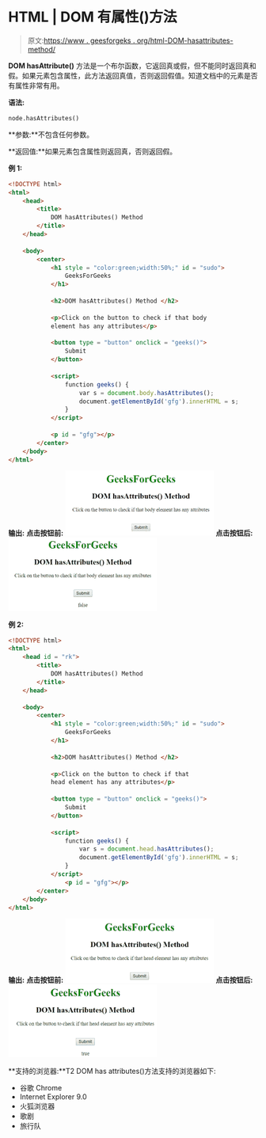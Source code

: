 # HTML | DOM 有属性()方法

> 原文:[https://www . geesforgeks . org/html-DOM-hasattributes-method/](https://www.geeksforgeeks.org/html-dom-hasattributes-method/)

**DOM hasAttribute()** 方法是一个布尔函数，它返回真或假，但不能同时返回真和假。如果元素包含属性，此方法返回真值，否则返回假值。知道文档中的元素是否有属性非常有用。

**语法:**

```html
node.hasAttributes()
```

**参数:**不包含任何参数。

**返回值:**如果元素包含属性则返回真，否则返回假。

**例 1:**

```html
<!DOCTYPE html> 
<html> 
    <head> 
        <title>
            DOM hasAttributes() Method
        </title> 
    </head> 

    <body> 
        <center> 
            <h1 style = "color:green;width:50%;" id = "sudo"> 
                GeeksForGeeks 
            </h1> 

            <h2>DOM hasAttributes() Method </h2>     

            <p>Click on the button to check if that body 
            element has any attributes</p>

            <button type = "button" onclick = "geeks()"> 
                Submit 
            </button> 

            <script> 
                function geeks() { 
                    var s = document.body.hasAttributes();
                    document.getElementById('gfg').innerHTML = s;
                } 
            </script> 

            <p id = "gfg"></p>
        </center> 
    </body> 
</html>                                
```

**输出:**
**点击按钮前:**
![](img/f909cad4235e8e532e108737e2fd4de4.png)
**点击按钮后:**
![](img/0a2f52abbad60f05630dc13c7cf558b9.png)

**例 2:**

```html
<!DOCTYPE html> 
<html> 
    <head id = "rk"> 
        <title>
            DOM hasAttributes() Method
        </title> 
    </head> 

    <body> 
        <center> 
            <h1 style = "color:green;width:50%;" id = "sudo"> 
                GeeksForGeeks 
            </h1> 

            <h2>DOM hasAttributes() Method </h2>

            <p>Click on the button to check if that
            head element has any attributes</p>     

            <button type = "button" onclick = "geeks()"> 
                Submit 
            </button> 

            <script> 
                function geeks() { 
                    var s = document.head.hasAttributes();
                    document.getElementById('gfg').innerHTML = s;
                } 
            </script> 
                <p id = "gfg"></p>
        </center> 
    </body> 
</html>                    
```

**输出:**
**点击按钮前:**
![](img/8a134b2f493b14dfce1cd8f70cdb39fc.png)
**点击按钮后:**
![](img/fd28d15f2169cd3ec458305f95ec4283.png)

**支持的浏览器:**T2 DOM has attributes()方法支持的浏览器如下:

*   谷歌 Chrome
*   Internet Explorer 9.0
*   火狐浏览器
*   歌剧
*   旅行队